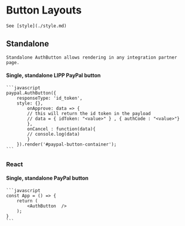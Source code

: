 # Button Layouts
    See [style](./style.md)     
## Standalone

    Standalone AuthButton allows rendering in any integration partner page. 
#### Single, standalone  LIPP PayPal button

    ```javascript
    paypal.AuthButton({ 
        responseType: 'id_token',
        style: {},
            onApprove: data => {
            // this will return the id token in the payload
            // data = { idToken: "<value>" } , { authCode : "<value>"}
            },
            onCancel : function(data){
            // console.log(data)    
            }
        }).render('#paypal-button-container');
    ```

### React

#### Single, standalone PayPal button

    ```javascript
    const App = () => {
        return (
            <AuthButton  />
        );
    }
    ```
